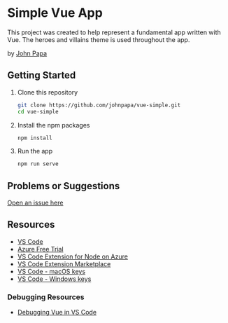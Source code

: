 # Simple Vue App

This project was created to help represent a fundamental app written with Vue. The heroes and villains theme is used throughout the app.

by [John Papa](http://twitter.com/john_papa)

## Getting Started

1. Clone this repository

   ```bash
   git clone https://github.com/johnpapa/vue-simple.git
   cd vue-simple
   ```

1. Install the npm packages

   ```bash
   npm install
   ```

1. Run the app

   ```bash
   npm run serve
   ```

## Problems or Suggestions

[Open an issue here](/issues)

## Resources

- [VS Code](https://code.visualstudio.com/?WT.mc_id=javascript-0000-jopapa)
- [Azure Free Trial](https://azure.microsoft.com/free/?WT.mc_id=javascript-0000-jopapa)
- [VS Code Extension for Node on Azure](https://marketplace.visualstudio.com/items?itemName=ms-vscode.vscode-node-azure-pack&WT.mc_id=javascript-0000-jopapa)
- [VS Code Extension Marketplace](https://marketplace.visualstudio.com/vscode?WT.mc_id=javascript-0000-jopapa)
- [VS Code - macOS keys](https://code.visualstudio.com/shortcuts/keyboard-shortcuts-macos.pdf?WT.mc_id=javascript-0000-jopapa)
- [VS Code - Windows keys](https://code.visualstudio.com/shortcuts/keyboard-shortcuts-windows.pdf?WT.mc_id=javascript-0000-jopapa)

### Debugging Resources

- [Debugging Vue in VS Code](https://code.visualstudio.com/docs/nodejs/vuejs-tutorial?WT.mc_id=javascript-0000-jopapa)
